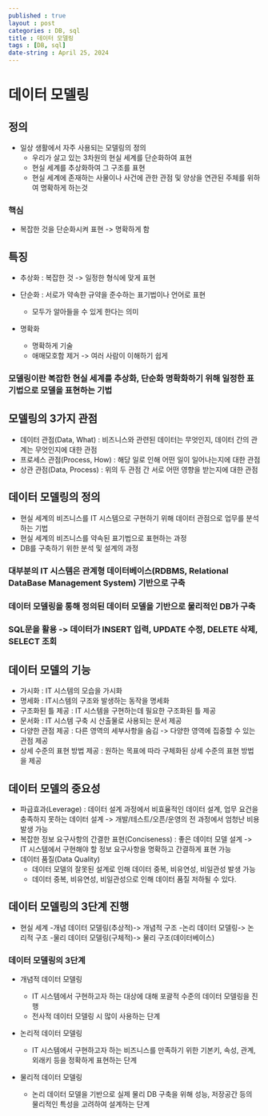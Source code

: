 ```yaml
---
published : true
layout : post
categories : DB, sql
title : 데이터 모델링
tags : [DB, sql]
date-string : April 25, 2024
---
```


# 데이터 모델링

## 정의
- 일상 생활에서 자주 사용되는 모델링의 정의
  - 우리가 살고 있는 3차원의 현실 세계를 단순화하여 표현
  - 현실 세계를 추상화하여 그 구조를 표현
  - 현실 세계에 존재하는 사물이나 사건에 관한 관점 및 양상을 연관된 주체를 위하여 명확하게 하는것

### 핵심
- 복잡한 것을 단순화시켜 표현 -> 명확하게 함

## 특징
- 추상화 : 복잡한 것 -> 일정한 형식에 맞게 표현
- 단순화 : 서로가 약속한 규약을 준수하는 표기법이나 언어로 표현
  - 모두가 알아들을 수 있게 한다는 의미

- 명확화
  - 명확하게 기술
  - 애매모호함 제거 -> 여러 사람이 이해하기 쉽게

### 모델링이란 복잡한 현실 세계를 추상화, 단순화 명확화하기 위해 일정한 표기법으로 모델을 표현하는 기법

## 모델링의 3가지 관점
- 데이터 관점(Data, What) : 비즈니스와 관련된 데이터는 무엇인지, 데이터 간의 관계는 무엇인지에 대한 관점
- 프로세스 관점(Process, How) : 해당 일로 인해 어떤 일이 일어나는지에 대한 관점
- 상관 관점(Data, Process) : 위의 두 관점 간 서로 어떤 영향을 받는지에 대한 관점

## 데이터 모델링의 정의
- 현실 세계의 비즈니스를 IT 시스템으로 구현하기 위해 데이터 관점으로 업무를 분석하는 기법
- 현실 세계의 비즈니스를 약속된 표기법으로 표현하는 과정
- DB를 구축하기 위한 분석 및 설계의 과정

### 대부분의 IT 시스템은 관계형 데이터베이스(RDBMS, Relational DataBase Management System) 기반으로 구축
### 데이터 모델링을 통해 정의된 데이터 모델을 기반으로 물리적인 DB가 구축
### SQL문을 활용 -> 데이터가 INSERT 입력, UPDATE 수정, DELETE 삭제, SELECT 조회

## 데이터 모델의 기능
- 가시화 : IT 시스템의 모습을 가시화
- 명세화 : IT시스템의 구조와 발생하는 동작을 명세화
- 구조화된 틀 제공 : IT 시스템을 구현하는데 필요한 구조화된 틀 제공
- 문서화 : IT 시스템 구축 시 산출물로 사용되는 문서 제공
- 다양한 관점 제공 : 다른 영역의 세부사항을 숨김 -> 다양한 영역에 집중할 수 있는 관점 제공
- 상세 수준의 표현 방법 제공 : 원하는 목표에 따라 구체화된 상세 수준의 표현 방법을 제공

## 데이터 모델의 중요성
- 파급효과(Leverage) : 데이터 설계 과정에서 비효율적인 데이터 설계, 업무 요건을 충족하지 못하는 데이터 설계 -> 개발/테스트/오픈/운영의 전 과정에서 엄청난 비용 발생 가능
- 복잡한 정보 요구사항의 간결한 표현(Conciseness) : 좋은 데이터 모델 설계 -> IT 시스템에서 구현해야 할 정보 요구사항을 명확하고 간결하게 표현 가능
- 데이터 품질(Data Quality)
  - 데이터 모델의 잘못된 설계로 인해 데이터 중복, 비유연성, 비일관성 발생 가능
  - 데이터 중복, 비유연성, 비일관성으로 인해 데이터 품질 저하될 수 있다.

## 데이터 모델링의 3단계 진행
- 현실 세계  -개념 데이터 모델링(추상적)-> 개념적 구조 -논리 데이터 모델링-> 논리적 구조 -물리 데이터 모델링(구체적)-> 물리 구조(데이터베이스)

### 데이터 모델링의 3단계
- 개념적 데이터 모델링
  - IT 시스템에서 구현하고자 하는 대상에 대해 포괄적 수준의 데이터 모델링을 진행
  - 전사적 데이터 모델링 시 많이 사용하는 단계

- 논리적 데이터 모델링
  - IT 시스템에서 구현하고자 하는 비즈니스를 만족하기 위한 기본키, 속성, 관계, 외래키 등을 정확하게 표현하는 단계

- 물리적 데이터 모델링
  - 논리 데이터 모델을 기반으로 실제 물리 DB 구축을 위해 성능, 저장공간 등의 물리적인 특성을 고려하여 설계하는 단계